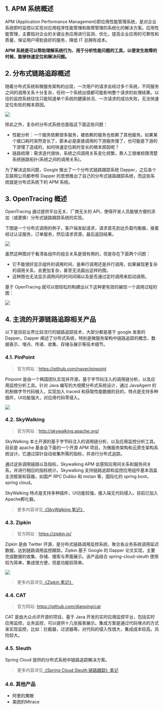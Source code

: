 ## 1. APM 系统概述

APM (Application Performance Management)即应用性能管理系统，是对企业系统即时监控以实现对应用程序性能管理和故障管理的系统化的解决方案。应用性能管理，主要指对企业的关键业务应用进行监测、优化，提高企业应用的可靠性和质量，保证用户得到良好的服务，降低 IT 总拥有成本。

**APM 系统是可以帮助理解系统行为、用于分析性能问题的工具，以便发生故障的时候，能够快速定位和解决问题。**

## 2. 分布式链路追踪概述

随着分布式系统和微服务架构的出现，一次用户的请求会经过多个系统，不同服务之间的调用关系十分复杂，任何一个系统出错都可能影响整个请求的处理结果。以往的监控系统往往只能知道单个系统的健康状况、一次请求的成功失败，无法快速定位失败的根本原因。

![](images/42764922236216.png)

除此之外，复杂的分布式系统也面临这下面这些问题：

- 性能分析：一个服务依赖很多服务，被依赖的服务也依赖了其他服务。如果某个接口耗时突然变长了，那未必是直接调用的下游服务慢了，也可能是下游的下游慢了造成的，如何快速定位耗时变长的根本原因呢？
- 链路梳理：需求迭代很快，系统之间调用关系变化频繁，靠人工很难梳理清楚系统链路拓扑(系统之间的调用关系)。

为了解决这些问题，Google 推出了一个分布式链路跟踪系统 Dapper，之后各个互联网公司都参照 Dapper 的思想推出了自己的分布式链路跟踪系统，而这些系统就是分布式系统下的 APM 系统。

## 3. OpenTracing 概述

OpenTracing 通过提供平台无关、厂商无关的 API，使得开发人员能够方便的添加（或更换）分布式链路跟踪系统的实现。

下图是一个分布式调用的例子，客户端发起请求，请求首先到达负载均衡器，接着经过认证服务，订单服务，然后请求资源，最后返回结果。

![](images/405905122258656.png)

虽然这种图对于看清各组件的组合关系是很有用的，但是存在下面两个问题：

- 它不能很好显示组件的调用时间，是串行调用还是并行调用，如果展现更复杂的调用关系，会更加复杂，甚至无法画出这样的图。
- 这种图也无法显示调用间的时间间隔以及是否通过定时调用来启动调用。

基于 OpenTracing 就可以很轻松的构建出以下这种更有效的展现一个调用过程的图：

![](images/8645322253792.png)

## 4. 主流的开源链路追踪相关产品

以下是目前业界比较流行的链路追踪技术，大部分都是基于 google 发表的 Dapper。Dapper 阐述了分布式系统，特别是微服务架构中链路追踪的概念、数据表示、埋点、传递、收集、存储与展示等技术细节。

### 4.1. PinPoint

> 官方网站：https://github.com/naver/pinpoint

Pinpoint 是由一个韩国团队实现并开源，基于字节码注入的调用链分析，以及应用监控分析工具。针对 Java 编写的大规模分布式系统设计，通过 JavaAgent 的机制做字节代码植入，实现加入 traceid 和获取性能数据的目的，特点是支持多种插件，UI功能强大，对应用代码零侵入。

![](images/80094222257473.png)

### 4.2. SkyWalking 

> 官方网站：http://skywalking.apache.org/

SkyWalking 本土开源的基于字节码注入的调用链分析，以及应用监控分析工具。目前是 apache 基金会下面的一个开源 APM 项目，为微服务架构和云原生架构系统设计。它通过探针自动收集所需的指标，并进行分布式追踪。

通过这些调用链路以及指标，Skywalking APM 会感知应用间关系和服务间关系，并进行相应的指标统计。Skywalking 支持链路追踪和监控应用组件基本涵盖主流框架和容器，如国产 RPC Dubbo 和 motan 等，国际化的 spring boot，spring cloud。

SkyWalking 特点是支持多种插件，UI功能较强，接入端无代码侵入。目前已加入Apache孵化器。

> 更多内容详见[《SkyWalking 笔记》](/分布式微服务/分布式链路追踪/SkyWalking)

### 4.3. Zipkin 

> 官方网站：https://zipkin.io/

Zipkin 是由 Twitter 开源，是分布式链路调用监控系统，聚合各业务系统调用延迟数据，达到链路调用监控跟踪。Zipkin 基于 Google 的 Dapper 论文实现，主要完成数据的收集、存储、搜索与界面展示。该产品结合 spring-cloud-sleuth 使用较为简单，集成很方便，但是功能较简单。

![](images/198474422254975.png)

> 更多内容详见[《Zipkin 笔记》](/分布式微服务/分布式链路追踪/Zipkin)

### 4.4. CAT

> 官方网站: https://github.com/dianping/cat

CAT 是由大众点评开源的项目，基于 Java 开发的实时应用监控平台，包括实时应用监控，业务监控，可以提供十几张报表展示。集成方案是通过代码埋点的方式来实现监控，比如：拦截器，过滤器等。对代码的侵入性很大，集成成本较高。风险较大。

### 4.5. Sleuth

Spring Cloud 提供的分布式系统中链路追踪解决方案。

> 更多内容详见[《Spring Cloud Sleuth 链路跟踪》笔记](/分布式微服务/SpringCloud/Spring-Cloud-Sleuth)

### 4.6. 其他产品

- 阿里的鹰眼
- 美团的Mtrace

